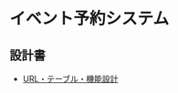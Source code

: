 # イベント予約システム
## 設計書
- [URL・テーブル・機能設計](https://docs.google.com/spreadsheets/d/1Bn5CkFLPkkRXgXnogMZQrOkqlwlRT5XzRoFSuTKxFPY/edit#gid=0)
